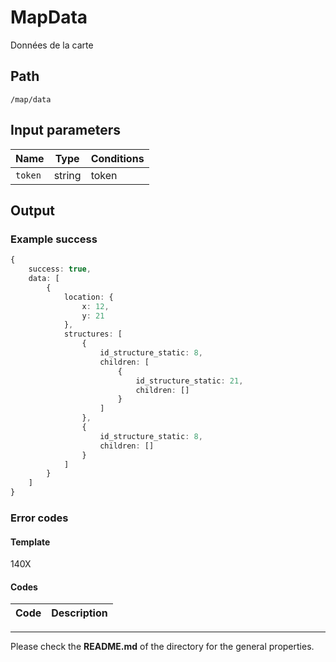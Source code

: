 # MapData
Données de la carte

## Path
`/map/data`

## Input parameters
| Name | Type | Conditions |
| --- | --- | --- |
| `token` | string | token |

## Output

### Example success
```TypeScript
{
    success: true,
    data: [
        {
            location: {
                x: 12,
                y: 21
            },
            structures: [
                {
                    id_structure_static: 8,
                    children: [
                        {
                            id_structure_static: 21,
                            children: []
                        }
                    ]
                },
                {
                    id_structure_static: 8,
                    children: []
                }
            ]
        }
    ]
}
```

### Error codes
#### Template
140X

#### Codes
| Code | Description |
| ---: | :--- |

---
Please check the **README.md** of the directory for the general properties.